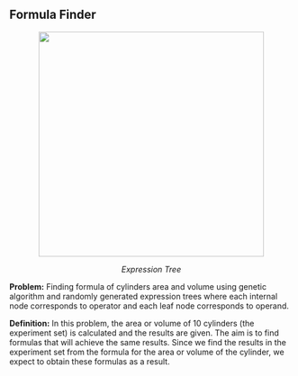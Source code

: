 ## Formula Finder 
<p align="center">
       <img src="https://upload.wikimedia.org/wikipedia/commons/9/98/Exp-tree-ex-11.svg" width="400" height="400" align = center>
       <p align="center"> <i>Expression Tree</i> </p>
</p>

**Problem:** Finding formula of cylinders area and volume using genetic algorithm and randomly generated expression trees where each internal node corresponds to operator and each leaf node corresponds to operand.

**Definition:** In this problem, the area or volume of 10 cylinders (the experiment set) is calculated and the results are given. The aim is to find formulas that will achieve the same results. Since we find the results in the experiment set from the formula for the area or volume of the cylinder, we expect to obtain these formulas as a result.
